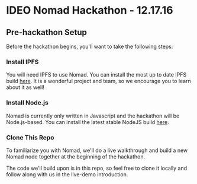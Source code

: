 # IDEO Nomad Hackathon - 12.17.16

## Pre-hackathon Setup

Before the hackathon begins, you'll want to take the following steps:

### Install IPFS 

You will need IPFS to use Nomad. You can install the most up to date IPFS build [here](https://ipfs.io/).
It is a wonderful project and team, so we encourage you to learn about it as well!

### Install Node.js

Nomad is currently only written in Javascript and the hackathon will be Node.js-based. 
You can install the latest stable NodeJS build [here](https://nodejs.org/en/).

### Clone This Repo

To familiarize you with Nomad, we'll do a live walkthrough and build a 
new Nomad node together at the beginning of the hackathon. 

The code we'll build upon is in this repo, so feel free to clone it locally and 
follow along with us in the live-demo introduction.

